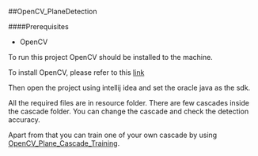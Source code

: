 ##OpenCV_PlaneDetection

####Prerequisites

- OpenCV

To run this project OpenCV should be installed to the machine.

To install OpenCV, please refer to this [link](https://github.com/wso2-incubator/video-image-preprocessing-wso2/blob/master/OpenCV_install.txt)

Then open the project using intellij idea and set the oracle java as the sdk.

All the required files are in resource folder.  There are few cascades inside the cascade folder. You can change the cascade and check the detection accuracy.

Apart from that you can train one of your own cascade by using [OpenCV_Plane_Cascade_Training](https://github.com/wso2-incubator/video-image-preprocessing-wso2/tree/master/OpenCV_Plane_Cascade_Training).
